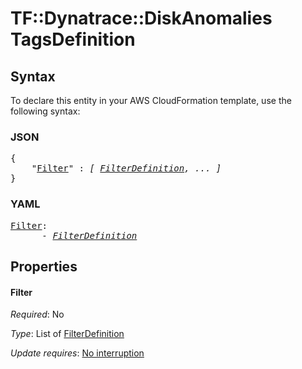 # TF::Dynatrace::DiskAnomalies TagsDefinition

## Syntax

To declare this entity in your AWS CloudFormation template, use the following syntax:

### JSON

<pre>
{
    "<a href="#filter" title="Filter">Filter</a>" : <i>[ <a href="filterdefinition.md">FilterDefinition</a>, ... ]</i>
}
</pre>

### YAML

<pre>
<a href="#filter" title="Filter">Filter</a>: <i>
      - <a href="filterdefinition.md">FilterDefinition</a></i>
</pre>

## Properties

#### Filter

_Required_: No

_Type_: List of <a href="filterdefinition.md">FilterDefinition</a>

_Update requires_: [No interruption](https://docs.aws.amazon.com/AWSCloudFormation/latest/UserGuide/using-cfn-updating-stacks-update-behaviors.html#update-no-interrupt)

